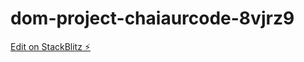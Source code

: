 # dom-project-chaiaurcode-8vjrz9

[Edit on StackBlitz ⚡️](https://stackblitz.com/edit/dom-project-chaiaurcode-8vjrz9)